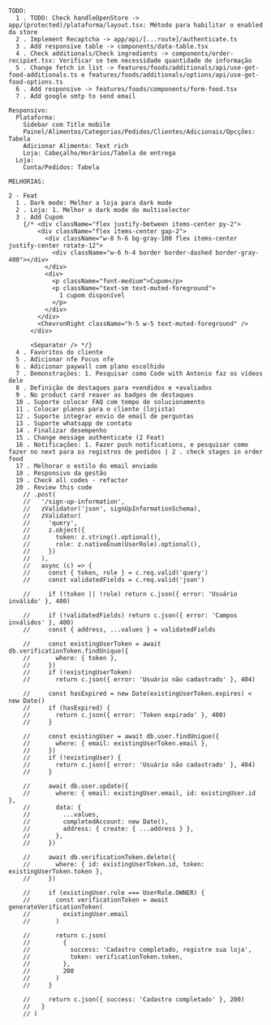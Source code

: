     TODO:
      1 . TODO: Check handleOpenStore -> app/(protected)/plataforma/layout.tsx: Método para habilitar o enabled da store
      2 . Implement Recaptcha -> app/api/[...route]/authenticate.ts
      3 . Add responsive table -> components/data-table.tsx
      4 . Check additionals/Check ingredients -> components/order-recipiet.tsx: Verificar se tem necessidade quantidade de informação
      5 . Change fetch in list -> features/foods/additionals/api/use-get-food-additionals.ts e features/foods/additionals/options/api/use-get-food-options.ts
      6 . Add responsive -> features/foods/components/form-food.tsx
      7 . Add google smtp to send email

    Responsivo:
      Plataforma:
        Sidebar com Title mobile
        Painel/Alimentos/Categorias/Pedidos/Clientes/Adicionais/Opcções: Tabela
        Adicionar Alimento: Text rich
        Loja: Cabeçalho/Horários/Tabela de entrega
      Loja:
        Conta/Pedidos: Tabela

    MELHORIAS:

    2 - Feat
      1 . Dark mode: Melhor a loja para dark mode
      2 . Loja: 1. Melhor o dark mode do multiselector
      3 . Add Cupom
        {/* <div className="flex justify-between items-center py-2">
            <div className="flex items-center gap-2">
              <div className="w-8 h-6 bg-gray-100 flex items-center justify-center rotate-12">
                <div className="w-6 h-4 border border-dashed border-gray-400"></div>
              </div>
              <div>
                <p className="font-medium">Cupom</p>
                <p className="text-sm text-muted-foreground">
                  1 cupom disponível
                </p>
              </div>
            </div>
            <ChevronRight className="h-5 w-5 text-muted-foreground" />
          </div>

          <Separator /> */}
      4 . Favoritos do cliente
      5 . Adicionar nfe Focus nfe
      6 . Adicionar paywall com plano escolhido
      7 . Demonstrações: 1. Pesquisar como Code with Antonio faz os vídeos dele
      8 . Definição de destaques para +vendidos e +avaliados
      9 . No product card reaver as badges de destaques
      10 . Suporte colocar FAQ com tempo de solucionamento
      11 . Colocar planos para o cliente (lojista)
      12 . Suporte integrar envio de email de perguntas
      13 . Suporte whatsapp de contato
      14 . Finalizar desempenho
      15 . Change message authenticate (2 Feat)
      16 . Notificações: 1. Fazer push notifications, e pesquisar como fazer no next para os registros de pedidos | 2 . check stages in order food
      17 . Melhorar o estilo do email enviado
      18 . Responsivo da gestão
      19 . Check all codes - refactor
      20 . Review this code
        // .post(
        //   '/sign-up-information',
        //   zValidator('json', signUpInformationSchema),
        //   zValidator(
        //     'query',
        //     z.object({
        //       token: z.string().optional(),
        //       role: z.nativeEnum(UserRole).optional(),
        //     })
        //   ),
        //   async (c) => {
        //     const { token, role } = c.req.valid('query')
        //     const validatedFields = c.req.valid('json')

        //     if (!token || !role) return c.json({ error: 'Usuário inválido' }, 400)

        //     if (!validatedFields) return c.json({ error: 'Campos inválidos' }, 400)
        //     const { address, ...values } = validatedFields

        //     const existingUserToken = await db.verificationToken.findUnique({
        //       where: { token },
        //     })
        //     if (!existingUserToken)
        //       return c.json({ error: 'Usuário não cadastrado' }, 404)

        //     const hasExpired = new Date(existingUserToken.expires) < new Date()
        //     if (hasExpired) {
        //       return c.json({ error: 'Token expirado' }, 400)
        //     }

        //     const existingUser = await db.user.findUnique({
        //       where: { email: existingUserToken.email },
        //     })
        //     if (!existingUser) {
        //       return c.json({ error: 'Usuário não cadastrado' }, 404)
        //     }

        //     await db.user.update({
        //       where: { email: existingUser.email, id: existingUser.id },
        //       data: {
        //         ...values,
        //         completedAccount: new Date(),
        //         address: { create: { ...address } },
        //       },
        //     })

        //     await db.verificationToken.delete({
        //       where: { id: existingUserToken.id, token: existingUserToken.token },
        //     })

        //     if (existingUser.role === UserRole.OWNER) {
        //       const verificationToken = await generateVerificationToken(
        //         existingUser.email
        //       )

        //       return c.json(
        //         {
        //           success: 'Cadastro completado, registre sua loja',
        //           token: verificationToken.token,
        //         },
        //         200
        //       )
        //     }

        //     return c.json({ success: 'Cadastro completado' }, 200)
        //   }
        // )
